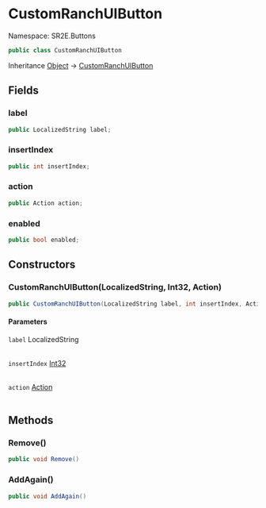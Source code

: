 # CustomRanchUIButton

Namespace: SR2E.Buttons

```csharp
public class CustomRanchUIButton
```

Inheritance [Object](https://docs.microsoft.com/en-us/dotnet/api/system.object) → [CustomRanchUIButton](/docs/dev/api/sr2e/buttons/customranchuibutton)

## Fields

### **label**

```csharp
public LocalizedString label;
```

### **insertIndex**

```csharp
public int insertIndex;
```

### **action**

```csharp
public Action action;
```

### **enabled**

```csharp
public bool enabled;
```

## Constructors

### **CustomRanchUIButton(LocalizedString, Int32, Action)**

```csharp
public CustomRanchUIButton(LocalizedString label, int insertIndex, Action action)
```

#### Parameters

`label` LocalizedString<br></br>

`insertIndex` [Int32](https://docs.microsoft.com/en-us/dotnet/api/system.int32)<br></br>

`action` [Action](https://docs.microsoft.com/en-us/dotnet/api/system.action)<br></br>

## Methods

### **Remove()**

```csharp
public void Remove()
```

### **AddAgain()**

```csharp
public void AddAgain()
```

